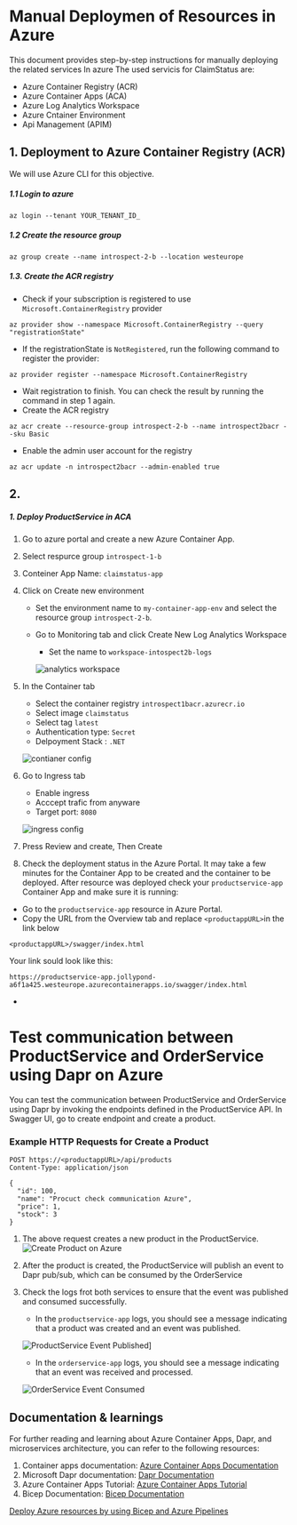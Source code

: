 ﻿# Manual Deploymen of Resources in Azure
This document provides step-by-step instructions for manually deploying the related services In azure
The used servicis for ClaimStatus are:

- Azure Container Registry (ACR) 
- Azure Container Apps (ACA)
- Azure Log Analytics Workspace
- Azure Cntainer Environment 
- Api Management (APIM)

## 1. Deployment to Azure Container Registry (ACR) 
We will use Azure CLI for this objective.
##### 1.1 Login to azure
```
az login --tenant YOUR_TENANT_ID_
```
##### 1.2 Create the resource group
```
az group create --name introspect-2-b --location westeurope
```
##### 1.3. Create the ACR registry
- Check if your subscription is registered to use `Microsoft.ContainerRegistry` provider
```
az provider show --namespace Microsoft.ContainerRegistry --query "registrationState"
```
- If the registrationState is `NotRegistered`, run the following command to register the provider:
```
az provider register --namespace Microsoft.ContainerRegistry
```
- Wait registration to finish. You can check the result by running the command in step 1 again.
- Create the ACR registry
```
az acr create --resource-group introspect-2-b --name introspect2bacr --sku Basic
```
- Enable the admin user account for the registry
```
az acr update -n introspect2bacr --admin-enabled true
```

## 2. 



##### 1. Deploy ProductService in ACA
1. Go to azure portal and create a new Azure Container App.
2. Select respurce group `introspect-1-b` 
3. Conteiner App Name: `claimstatus-app`
4. Click on Create new environment
	- Set the environment name to `my-container-app-env` and select the resource group `introspect-2-b`.
	- Go to Monitoring tab and click Create New Log Analytics Workspace
		- Set the name to `workspace-intospect2b-logs`
		
  		![analytics workspace](Documentation/Images/CreateACABasics.jpg "Analytics Workspace")

5. In the Container tab
    - Select the container registry `introspect1bacr.azurecr.io`
	- Select image `claimstatus`
	- Select tag `latest`
	- Authentication type: `Secret`
	- Delpoyment Stack : `.NET`

	![contianer config](Documentation/Images/CreateAcaContainerACR.jpg "ContainerACR Config")

6. Go to Ingress tab
	- Enable ingress
	- Acccept trafic from anyware
	- Target port: `8080`

	![ingress config](Documentation/Images/CreateAcaIngress.jpg "Ingress Config")

7. Press Review and create, Then Create

8. Check the deployment status in the Azure Portal. 
It may take a few minutes for the Container App to be created and the container to be deployed.
After resource was deployed check your `productservice-app` Container App and make sure it is running:
- Go to the `productservice-app` resource in Azure Portal.
- Copy the URL from the Overview tab and replace `<productappURL>`in the link below
```
<productappURL>/swagger/index.html
```
Your link sould look like this:
```
https://productservice-app.jollypond-a6f1a425.westeurope.azurecontainerapps.io/swagger/index.html
```
- 



# Test communication between ProductService and OrderService using Dapr on Azure
You can test the communication between ProductService and OrderService using Dapr by invoking the endpoints defined in the ProductService API.
In Swagger UI, go to create endpoint and create a product.
### Example HTTP Requests for Create a Product
```http
POST https://<productappURL>/api/products
Content-Type: application/json

{
  "id": 100,
  "name": "Procuct check communication Azure",
  "price": 1,
  "stock": 3
}
```
1. The above request creates a new product in the ProductService.
![Create Product on Azure](Documentation/Images/ProductCreatedSwaggerjpg.jpg "Create Product on Azure")
2. After the product is created, the ProductService will publish an event to Dapr pub/sub, which can be consumed by the OrderService 
3. Check the logs frot both services to ensure that the event was published and consumed successfully.
   - In the `productservice-app` logs, you should see a message indicating that a product was created and an event was published.

	![ProductService Event Published](Documentation/Images/ProductPublishMeessage.jpg "ProductService Event Published")]

   - In the `orderservice-app` logs, you should see a message indicating that an event was received and processed.

	![OrderService Event Consumed](Documentation/Images/OrderSubscribeMeessage.jpg "OrderService Event Consumed")

## Documentation & learnings
For further reading and learning about Azure Container Apps, Dapr, and microservices architecture, you can refer to the following resources:
1. Container apps documentation: [Azure Container Apps Documentation](https://learn.microsoft.com/en-us/azure/container-apps/)
1. Microsoft Dapr documentation: [Dapr Documentation](https://learn.microsoft.com/en-us/azure/container-apps/dapr-overview)
1. Azure Container Apps Tutorial: [Azure Container Apps Tutorial](https://youtu.be/jfYJEcDOOkI?si=ePbJMgg2l6Ru-Zna)
1. Bicep Documentation: [Bicep Documentation](https://learn.microsoft.com/en-us/azure/azure-resource-manager/bicep/)



[Deploy Azure resources by using Bicep and Azure Pipelines](https://learn.microsoft.com/en-us/training/modules/authenticate-azure-deployment-pipeline-service-principals/1-introduction)